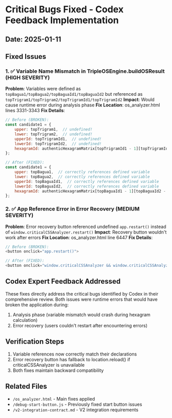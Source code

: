 # Critical Bugs Fixed - Codex Feedback Implementation

## Date: 2025-01-11

## Fixed Issues

### 1. ✅ Variable Name Mismatch in TripleOSEngine.buildOSResult (HIGH SEVERITY)
**Problem**: Variables were defined as `topBagua1/topBagua2/topBaguaId1/topBaguaId2` but referenced as `topTrigram1/topTrigram2/topTrigramId1/topTrigramId2`
**Impact**: Would cause runtime error during analysis phase
**Fix Location**: os_analyzer.html lines 3331-3343
**Fix Details**: 
```javascript
// Before (BROKEN):
const candidate1 = {
    upper: topTrigram1,  // undefined!
    lower: topTrigram2,  // undefined!
    upperId: topTrigramId1,  // undefined!
    lowerId: topTrigramId2,  // undefined!
    hexagramId: authenticHexagramMatrix[topTrigramId1 - 1][topTrigramId2 - 1]
};

// After (FIXED):
const candidate1 = {
    upper: topBagua1,  // correctly references defined variable
    lower: topBagua2,  // correctly references defined variable
    upperId: topBaguaId1,  // correctly references defined variable
    lowerId: topBaguaId2,  // correctly references defined variable
    hexagramId: authenticHexagramMatrix[topBaguaId1 - 1][topBaguaId2 - 1]
};
```

### 2. ✅ App Reference Error in Error Recovery (MEDIUM SEVERITY)
**Problem**: Error recovery button referenced undefined `app.restart()` instead of `window.criticalCSSAnalyzer.restart()`
**Impact**: Recovery button wouldn't work after errors
**Fix Location**: os_analyzer.html line 6447
**Fix Details**:
```javascript
// Before (BROKEN):
<button onclick="app.restart()">

// After (FIXED):
<button onclick="window.criticalCSSAnalyzer && window.criticalCSSAnalyzer.restart ? window.criticalCSSAnalyzer.restart() : location.reload()">
```

## Codex Expert Feedback Addressed
These fixes directly address the critical bugs identified by Codex in their comprehensive review. Both issues were runtime errors that would have broken the application during:
1. Analysis phase (variable mismatch would crash during hexagram calculation)
2. Error recovery (users couldn't restart after encountering errors)

## Verification Steps
1. Variable references now correctly match their declarations
2. Error recovery button has fallback to location.reload() if criticalCSSAnalyzer is unavailable
3. Both fixes maintain backward compatibility

## Related Files
- `/os_analyzer.html` - Main fixes applied
- `/debug-start-button.js` - Previously fixed start button issues
- `/v2-integration-contract.md` - V2 integration requirements